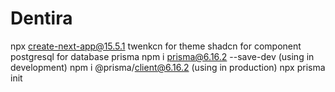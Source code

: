 # Dentira
npx create-next-app@15.5.1
twenkcn for theme
shadcn for component
postgresql for database
prisma
npm i prisma@6.16.2 --save-dev  (using in development)
npm i @prisma/client@6.16.2 (using in production)
npx prisma init